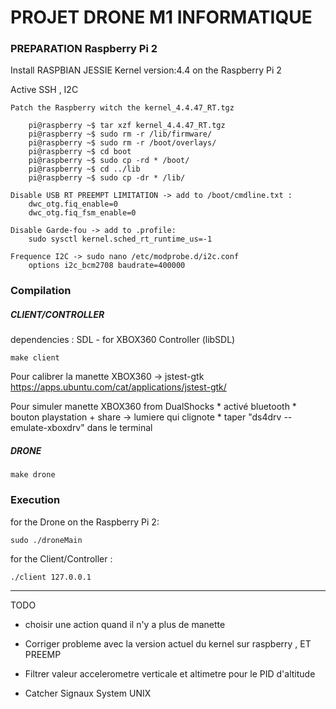 # PROJET DRONE M1 INFORMATIQUE



### PREPARATION Raspberry Pi 2

Install RASPBIAN JESSIE Kernel version:4.4 on the Raspberry Pi 2

Active SSH , I2C

```
Patch the Raspberry witch the kernel_4.4.47_RT.tgz 

	pi@raspberry ~$ tar xzf kernel_4.4.47_RT.tgz
	pi@raspberry ~$ sudo rm -r /lib/firmware/
	pi@raspberry ~$ sudo rm -r /boot/overlays/
	pi@raspberry ~$ cd boot
	pi@raspberry ~$ sudo cp -rd * /boot/
	pi@raspberry ~$ cd ../lib
	pi@raspberry ~$ sudo cp -dr * /lib/
```

```
Disable USB RT PREEMPT LIMITATION -> add to /boot/cmdline.txt : 
	dwc_otg.fiq_enable=0
	dwc_otg.fiq_fsm_enable=0
```

```
Disable Garde-fou -> add to .profile:
	sudo sysctl kernel.sched_rt_runtime_us=-1
```

```
Frequence I2C -> sudo nano /etc/modprobe.d/i2c.conf
	options i2c_bcm2708 baudrate=400000
```



### Compilation

##### CLIENT/CONTROLLER

dependencies : SDL - for XBOX360 Controller (libSDL)

	make client

Pour calibrer la manette XBOX360   ->   jstest-gtk
https://apps.ubuntu.com/cat/applications/jstest-gtk/

Pour simuler manette XBOX360 from DualShocks
	* activé bluetooth 
	* bouton playstation + share -> lumiere qui clignote
	* taper "ds4drv --emulate-xboxdrv" dans le terminal

##### DRONE

	make drone

### Execution

for the Drone on the Raspberry Pi 2:

	sudo ./droneMain

for the Client/Controller :

	./client 127.0.0.1


--------------
TODO

- choisir une action quand il n'y a plus de manette

- Corriger probleme avec la version actuel du kernel sur raspberry , ET PREEMP

- Filtrer valeur accelerometre verticale et altimetre pour le PID d'altitude

- Catcher Signaux System UNIX